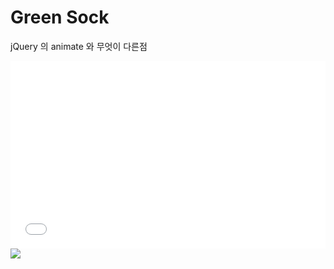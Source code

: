 # Green Sock

jQuery 의 animate 와 무엇이 다른점

<iframe width="100%" height="300" src="//jsfiddle.net/recoveryman/kh3pnzhz/2/embedded/result,js,html,css/" allowfullscreen="allowfullscreen" frameborder="0"></iframe>
<img src="./img/mixin1.PNG">